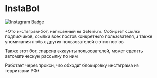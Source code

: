 # InstaBot
![Instagram Badge](https://img.shields.io/badge/Instagram-E4405F?logo=instagram&logoColor=fff&style=for-the-badge)

*Это инстаграм-бот, написанный на Selenium. Собирает ссылки подписчиков, ссылки всех постов конкретного пользователя, а также упоминания любых других пользователей с этих постов

Также этот бот, спарсив аккаунты пользователей, может сделать автоматическую рассылку по ним.

Работает через прокси, что обходит блокировку инстаграма на территории РФ*
